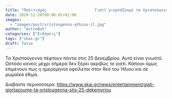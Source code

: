 ```yaml
---
title: "Πολιτισμός                     Γιατί γιορτάζουμε τα Χριστούγεννα στις 25 Δεκεμβρίου"
date: 2020-12-28T08:06:01+01:00
images:
  - "images/post/xristougenna-athina-it.jpg"
author: "AstroBot"
categories: ["Ειδήσεις"]
tags: ["skai.gr"]
draft: false
---
```


Τα Χριστούγεννα πέφτουν πάντα στις 25 Δεκεμβρίου. Αυτό είναι γνωστό. Ωστόσο κανείς μέχρι σήμερα δεν ξέρει ακριβώς το γιατί. Κάποιοι όμως επιμένουν πως η ημερομηνία οφείλεται στον θεό του Ήλιου και σε ρωμαϊκά έθιμα.

Διαβάστε περισσότερα: https://www.skai.gr/news/entertainment/giati-giortazoume-ta-xristougenna-stis-25-dekemvriou
